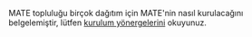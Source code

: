 <!--
.. link:
.. description:
.. tags: 
.. date: 2012-04-17 06:32:31
.. title: Kurulum
.. slug: install
-->

MATE topluluğu birçok dağıtım için MATE'nin nasıl kurulacağını belgelemiştir,
lütfen [kurulum yönergelerini](https://mate-desktop.github.io/mate-wiki/#!pages/download.md) okuyunuz.
